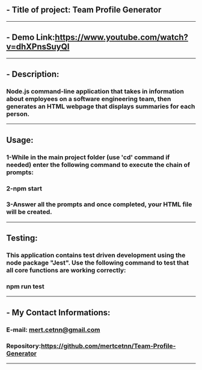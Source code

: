 ## - Title of project: Team Profile Generator

<hr>

## - Demo Link:https://www.youtube.com/watch?v=dhXPnsSuyQI

<hr>

## - Description:

### Node.js command-line application that takes in information about employees on a software engineering team, then generates an HTML webpage that displays summaries for each person.

<hr>

## Usage:

### 1-While in the main project folder (use 'cd' command if needed) enter the following command to execute the chain of prompts:

### 2-npm start

### 3-Answer all the prompts and once completed, your HTML file will be created.

<hr>

## Testing:

### This application contains test driven development using the node package "Jest". Use the following command to test that all core functions are working correctly:

### npm run test

<hr>

## - My Contact Informations:

### E-mail: mert.cetnn@gmail.com

### Repository:https://github.com/mertcetnn/Team-Profile-Generator

<hr>
